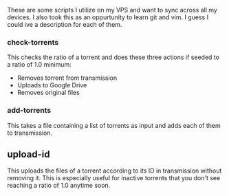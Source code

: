 
These are some scripts I utilize on my VPS and want to sync across all my devices. I also took this as an oppurtunity to learn git and vim. I guess I could ive a description for each of them. 

### check-torrents
This checks the ratio of a torrent and does these three actions if seeded to a ratio of 1.0 minimum:
* Removes torrent from transmission
* Uploads to Google Drive
* Removes original files

### add-torrents
This takes a file containing a list of torrents as input and adds each of them to transmission.

## upload-id
This uploads the files of a torrent according to its ID in transmission without removing it. This is especially useful for inactive torrents that you don't see reaching a ratio of 1.0 anytime soon.
